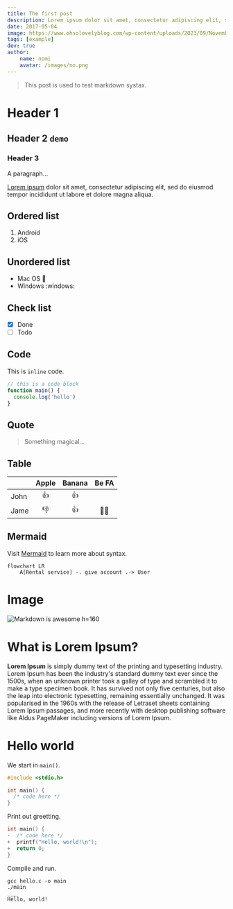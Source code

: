 ```yaml
---
title: The first post
description: Lorem ipsum dolor sit amet, consectetur adipiscing elit, sed do eiumod stempor incididunt ut labore et dolore magna aliqua.
date: 2017-05-04
image: https://www.ohsolovelyblog.com/wp-content/uploads/2023/09/November-2023-wallpapers-OhSoLovelyBlog.com-SundayStart1.jpg
tags: [example]
dev: true
author:
    name: nomi
    avatar: /images/no.png
---
```


> This post is used to test markdown systax.

# Header 1

## Header 2 `demo`

### Header 3

A paragraph...

[Lorem ipsum](https://en.wikipedia.org/wiki/Lorem_ipsum) dolor sit amet,
consectetur adipiscing elit, sed do eiusmod tempor incididunt ut labore et
dolore magna aliqua.

## Ordered list

1. Android
2. iOS

## Unordered list

- Mac OS :apple:
- Windows :windows:

## Check list

- [x] Done
- [ ] Todo

## Code

This is `inline` code.

```js
// this is a code block
function main() {
  console.log('hello')
}
```

## Quote

> Something magical...

## Table

|      | Apple | Banana | Be FA |
| :--- | :---: | :----: | :---: |
| John |  👍   |   👍   |       |
| Jame |  👎   |   👍   |  🏳️‍🌈  |

## Mermaid

Visit [Mermaid](https://mermaid-js.github.io/mermaid/#/flowchart) to learn more
about syntax.

```mermaid
flowchart LR
    A[Rental service] -. give account .-> User
```

# Image

![Markdown is awesome h=160](https://grafxflow.co.uk/storage/app/uploads/public/5ad/e5b/d9b/thumb_891_266_0_0_0_auto.png)

# What is Lorem Ipsum?

**Lorem Ipsum** is simply dummy text of the printing and typesetting industry.
Lorem Ipsum has been the industry's standard dummy text ever since the 1500s,
when an unknown printer took a galley of type and scrambled it to make a type
specimen book. It has survived not only five centuries, but also the leap into
electronic typesetting, remaining essentially unchanged. It was popularised in
the 1960s with the release of Letraset sheets containing Lorem Ipsum passages,
and more recently with desktop publishing software like Aldus PageMaker
including versions of Lorem Ipsum.

# Hello world

We start in `main()`.

```c !main.c @create a new file
#include <stdio.h>

int main() {
  /* code here */
}
```

Print out greetting.

```c !main.c @in main function
int main() {
-  /* code here */
+  printf("Hello, world!\n");
+  return 0;
}
```

Compile and run.

```terminal
gcc hello.c -o main
./main
___
Hello, world!
```
